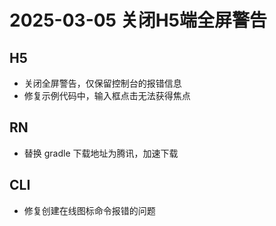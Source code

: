 # 2025-03-05 关闭H5端全屏警告

## H5

- 关闭全屏警告，仅保留控制台的报错信息
- 修复示例代码中，输入框点击无法获得焦点

## RN

- 替换 gradle 下载地址为腾讯，加速下载

## CLI

- 修复创建在线图标命令报错的问题